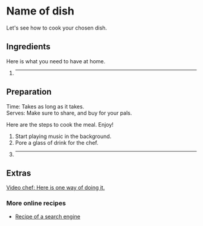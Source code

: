# Name of dish

Let's see how to cook your chosen dish.

## Ingredients

Here is what you need to have at home.

1. ***

## Preparation

Time: Takes as long as it takes.  
Serves: Make sure to share, and buy for your pals.

Here are the steps to cook the meal. Enjoy!

1. Start playing music in the background.
2. Pore a glass of drink for the chef.
3. ***

## Extras

[Video chef: Here is one way of doing it.](www.youtube.com)

### More online recipes

* [Recipe of a search engine](www.google.com)